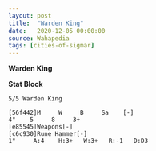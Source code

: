 ```yaml
---
layout: post
title:  "Warden King"
date:   2020-12-05 00:00:00
source: Wahapedia
tags: [cities-of-sigmar]
---
```


**Warden King**

**Stat Block**
```
5/5 Warden King
```

```
[56f442]M     W     B     Sa    [-]
4"    5     8     3+    
[e85545]Weapons[-]
[c6c930]Rune Hammer[-]
1"     A:4    H:3+   W:3+   R:-1   D:D3  
```
    